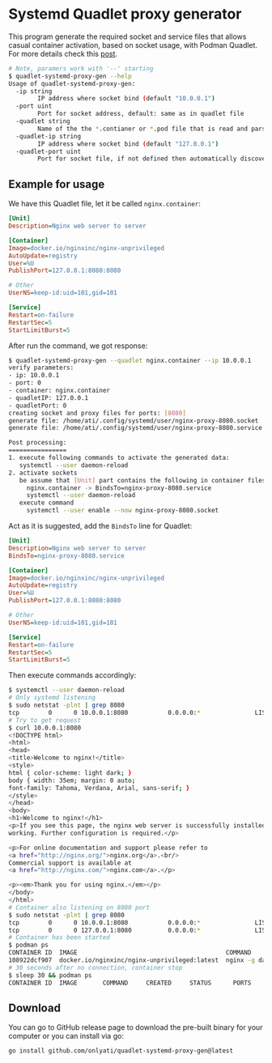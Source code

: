 # Systemd Quadlet proxy generator

This program generate the required socket and service files that allows casual
container activation, based on socket usage, with Podman Quadlet. For more
details check this
[post](https://thinkaboutit.tech/posts/2025-07-20-adhoc-containers-with-systemd-and-quadlet/).

```bash
# Note, paramers work with '--' starting
$ quadlet-systemd-proxy-gen --help
Usage of quadlet-systemd-proxy-gen:
  -ip string
        IP address where socket bind (default "10.0.0.1")
  -port uint
        Port for socket address, default: same as in quadlet file
  -quadlet string
        Name of the the *.contianer or *.pod file that is read and parsed for port
  -quadlet-ip string
        IP address where socket bind (default "127.0.0.1")
  -quadlet-port uint
        Port for socket file, if not defined then automatically discover

```

## Example for usage

We have this Quadlet file, let it be called `nginx.container`:

```ini
[Unit]
Description=Nginx web server to server

[Container]
Image=docker.io/nginxinc/nginx-unprivileged
AutoUpdate=registry
User=%U
PublishPort=127.0.0.1:8080:8080

# Other
UserNS=keep-id:uid=101,gid=101

[Service]
Restart=on-failure
RestartSec=5
StartLimitBurst=5

```

After run the command, we got response:

```bash
$ quadlet-systemd-proxy-gen --quadlet nginx.container --ip 10.0.0.1
verify parameters:
- ip: 10.0.0.1
- port: 0
- container: nginx.container
- quadletIP: 127.0.0.1
- quadletPort: 0
creating socket and proxy files for ports: [8080]
generate file: /home/ati/.config/systemd/user/nginx-proxy-8080.socket
generate file: /home/ati/.config/systemd/user/nginx-proxy-8080.service

Post processing:
================
1. execute following commands to activate the generated data:
   systemctl --user daemon-reload
2. activate sockets
   be assume that [Unit] part contains the following in container files:
     nginx.container -> BindsTo=nginx-proxy-8080.service
     systemctl --user daemon-reload
   execute command
     systemctl --user enable --now nginx-proxy-8080.socket
```

Act as it is suggested, add the `BindsTo` line for Quadlet:

```ini
[Unit]
Description=Nginx web server to server
BindsTo=nginx-proxy-8080.service

[Container]
Image=docker.io/nginxinc/nginx-unprivileged
AutoUpdate=registry
User=%U
PublishPort=127.0.0.1:8080:8080

# Other
UserNS=keep-id:uid=101,gid=101

[Service]
Restart=on-failure
RestartSec=5
StartLimitBurst=5

```

Then execute commands accordingly:

```bash
$ systemctl --user daemon-reload
# Only systemd listening
$ sudo netstat -plnt | grep 8080
tcp        0      0 10.0.0.1:8080           0.0.0.0:*               LISTEN      1648/systemd
# Try to get request
$ curl 10.0.0.1:8080
<!DOCTYPE html>
<html>
<head>
<title>Welcome to nginx!</title>
<style>
html { color-scheme: light dark; }
body { width: 35em; margin: 0 auto;
font-family: Tahoma, Verdana, Arial, sans-serif; }
</style>
</head>
<body>
<h1>Welcome to nginx!</h1>
<p>If you see this page, the nginx web server is successfully installed and
working. Further configuration is required.</p>

<p>For online documentation and support please refer to
<a href="http://nginx.org/">nginx.org</a>.<br/>
Commercial support is available at
<a href="http://nginx.com/">nginx.com</a>.</p>

<p><em>Thank you for using nginx.</em></p>
</body>
</html>
# Container also listening on 8080 port
$ sudo netstat -plnt | grep 8080
tcp        0      0 10.0.0.1:8080           0.0.0.0:*               LISTEN      1648/systemd
tcp        0      0 127.0.0.1:8080          0.0.0.0:*               LISTEN      21071/pasta
# Container has been started
$ podman ps
CONTAINER ID  IMAGE                                         COMMAND               CREATED         STATUS         PORTS                     NAMES
108922dcf907  docker.io/nginxinc/nginx-unprivileged:latest  nginx -g daemon o...  15 seconds ago  Up 15 seconds  127.0.0.1:8080->8080/tcp  systemd-nginx
# 30 seconds after no connection, container stop
$ sleep 30 && podman ps
CONTAINER ID  IMAGE       COMMAND     CREATED     STATUS      PORTS       NAMES
```

## Download

You can go to GitHub release page to download the pre-built binary for your
computer or you can install via go:

```bash
go install github.com/onlyati/quadlet-systemd-proxy-gen@latest
```
